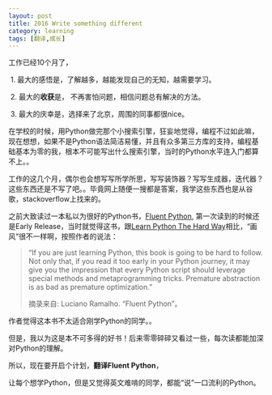 ```yaml
---
layout: post
title: 2016 Write something different
category: learning
tags: [翻译,成长]
---
```




工作已经10个月了，

​	1. 最大的感悟是，了解越多，越能发现自己的无知，越需要学习。

​	2. 最大的**收获**是， 不再害怕问题，相信问题总有解决的方法。

​	3. 最大的庆幸是，选择来了北京，周围的同事都很nice。



在学校的时候，用Python做完那个小搜索引擎，狂妄地觉得，编程不过如此嘛，现在想想，如果不是Python语法简洁易懂，并且有众多第三方库的支持，编程基础基本为零的我，根本不可能写出什么搜索引擎，当时的Python水平连入门都算不上。。

工作的这几个月，偶尔也会想写写所学所思，写写装饰器？写写生成器，迭代器？这些东西还是不写了吧。。毕竟网上随便一搜都是答案，我学这些东西也是从谷歌，stackoverflow上找来的。

之前大致读过一本私以为很好的Python书，[Fluent Python](http://www.amazon.com/Fluent-Python-Luciano-Ramalho/dp/1491946008), 第一次读到的时候还是Early Release，当时就觉得这书，跟[Learn Python The Hard Way](http://www.amazon.com/Learn-Python-Hard-Way-Introduction/dp/0321884914/)相比，“画风”很不一样啊，按照作者的说法：

> “If you are just learning Python, this book is going to be hard to follow. Not only that, if you read it too early in your Python journey, it may give you the impression that every Python script should leverage special methods and metaprogramming tricks. Premature abstraction is as bad as premature optimization.”
>
> 摘录来自: Luciano Ramalho. “Fluent Python”。 

作者觉得这本书不太适合刚学Python的同学。。

但是，我以为这是本不可多得的好书！后来零零碎碎又看过一些，每次读都能加深对Python的理解。

所以，现在要开启个计划，**翻译Fluent Python**，

让每个想学Python，但是又觉得英文难啃的同学，都能“说”一口流利的Python。